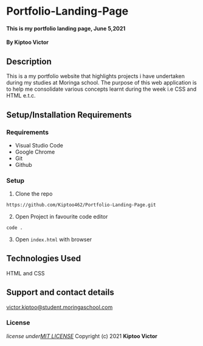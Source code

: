 # Portfolio-Landing-Page
#### This is my portfolio landing page, June 5,2021
#### By **Kiptoo Victor**
## Description
This is a  my portfolio website that highlights projects i have undertaken during my studies at Moringa school. The purpose of this web application is to help me consolidate various concepts learnt during the week i.e  CSS and HTML e.t.c.
## Setup/Installation Requirements

### Requirements
* Visual Studio Code
* Google Chrome
* Git
* Github
### Setup
1. Clone the repo

```sh 
https://github.com/Kiptoo462/Portfolio-Landing-Page.git
  ```
2. Open Project in favourite code editor

  ```sh
  code .
  ```

3. Open `index.html` with browser

## Technologies Used
HTML and CSS 
## Support and contact details
victor.kiptoo@student.moringaschool.com
### License
*license under[MIT LICENSE](LICENSE.md)*
Copyright (c) 2021 **Kiptoo Victor**